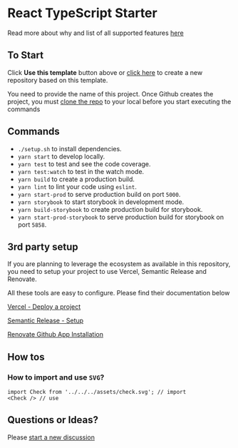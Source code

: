 # React TypeScript Starter
Read more about why and list of all supported features [here](https://react-ts-starter-hhimanshu.vercel.app/)

## To Start
Click **Use this template** button above or [click here](https://github.com/hhimanshu/create-react-ts-starter/generate) to create a new repository based on this template.

You need to provide the name of this project. Once Github creates the project, you must [clone the repo](https://docs.github.com/en/github/creating-cloning-and-archiving-repositories/cloning-a-repository-from-github/cloning-a-repository) to your local before you start executing the commands

## Commands
- `./setup.sh` to install dependencies.
- `yarn start` to develop locally.
- `yarn test` to test and see the code coverage.
- `yarn test:watch` to test in the watch mode.
- `yarn build` to create a production build.
- `yarn lint` to lint your code using `eslint`.
- `yarn start-prod` to serve production build on port `5000`.
- `yarn storybook` to start storybook in development mode.
- `yarn build-storybook` to create production build for storybook.
- `yarn start-prod-storybook` to serve production build for storybook on port `5858`.

## 3rd party setup
If you are planning to leverage the ecosystem as available in this repository, you need to setup your project to use
Vercel, Semantic Release and Renovate.

All these tools are easy to configure. Please find their documentation below

[Vercel - Deploy a project](https://vercel.com/docs#deploy-an-existing-project)

[Semantic Release - Setup](https://semantic-release.gitbook.io/semantic-release/usage/getting-started)

[Renovate Github App Installation](https://docs.renovatebot.com/install-github-app/)

## How tos
### How to import and use `SVG`?
```tsx
import Check from '../../../assets/check.svg'; // import
<Check /> // use
```

## Questions or Ideas?
Please [start a new discussion](https://github.com/hhimanshu/create-react-ts-starter/discussions) 
